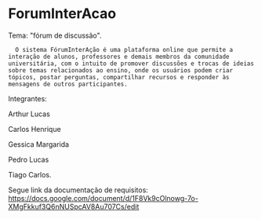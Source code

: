 # ForumInterAcao

 Tema: "fórum de discussão".

      
      O sistema FórumInterAção é uma plataforma online que permite a interação de alunos, professores e demais membros da comunidade universitária, com o intuito de promover discussões e trocas de ideias sobre temas relacionados ao ensino, onde os usuários podem criar tópicos, postar perguntas, compartilhar recursos e responder às mensagens de outros participantes.

Integrantes:

Arthur Lucas	
		
Carlos Henrique

Gessica Margarida 

Pedro Lucas

Tiago Carlos.

Segue link da documentação de requisitos: https://docs.google.com/document/d/1F8Vk9cOlnowg-7o-XMgFkkuf3Q6nNUSpcAV8Au707Cs/edit
  


